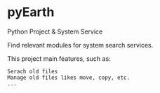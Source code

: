 # pyEarth
Python Project & System Service

Find relevant modules for system search services.

This project main features, such as:

    Serach old files
    Manage old files likes move, copy, etc.
    ...
